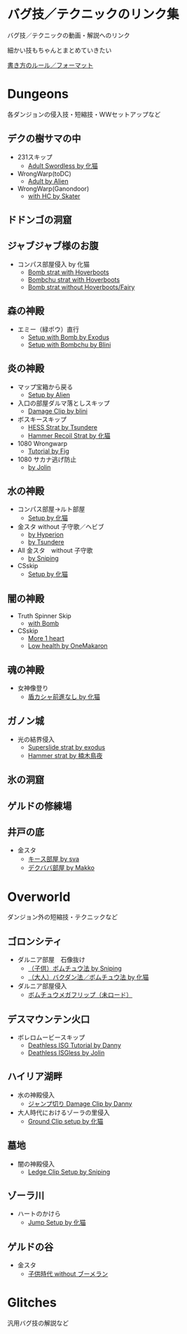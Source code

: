 # バグ技／テクニックのリンク集
バグ技／テクニックの動画・解説へのリンク

細かい技もちゃんとまとめていきたい

[書き方のルール／フォーマット](/00_About-Information/10_リンク集_書き方.md)

# Dungeons
各ダンジョンの侵入技・短縮技・WWセットアップなど

## デクの樹サマの中
- 231スキップ
  - [Adult Swordless by 化猫](https://youtu.be/UC_H6_2JDrU)
- WrongWarp(toDC)
  - [Adult by Alien](https://youtu.be/D0Ocdkr5f8c)
- WrongWarp(Ganondoor)
  - [with HC by Skater](https://youtu.be/o_o6nFTPgV8)

## ドドンゴの洞窟

## ジャブジャブ様のお腹
- コンパス部屋侵入 by 化猫
  - [Bomb strat with Hoverboots](https://youtu.be/3UukSS-rAjw)
  - [Bombchu strat with Hoverboots](https://youtu.be/gdqqjRc-aho)
  - [Bomb strat without Hoverboots/Fairy](https://youtu.be/Dj46eaWJpHs)

## 森の神殿
- エミー（緑ポウ）直行
  - [Setup with Bomb by Exodus](https://youtu.be/7JfVzlUACdE)
  - [Setup with Bombchu by Blini](https://youtu.be/SfhzMPYOVAY)

## 炎の神殿
- マップ宝箱から戻る
  - [Setup by Alien](https://youtu.be/6iRh9hCn-dQ)
- 入口の部屋ダルマ落としスキップ
  - [Damage Clip by blini](https://youtu.be/ccOfr1DJIh4)
- ボスキースキップ
  - [HESS Strat by Tsundere](https://youtu.be/CVM2cDpld-U)
  - [Hammer Recoil Strat by 化猫](https://youtu.be/WU-GiEl1dks)
- 1080 Wrongwarp
  - [Tutorial by Fig](https://youtu.be/5UkJgVf75FQ)
- 1080 サカナ逃げ防止
  - [by Jolin](https://youtu.be/NrBQmncnByE)

## 水の神殿
- コンパス部屋→ルト部屋
  - [Setup by 化猫](https://youtu.be/z9y9iTDV8A4)
- 金スタ without 子守歌／ヘビブ
  - [by Hyperion](https://youtu.be/qiSK9lt8UTU)
  - [by Tsundere](https://youtu.be/SEKkyV2oOE4)
- All 金スタ　without 子守歌
  - [by Sniping](https://youtu.be/LRGKm5CwGJU)
- CSskip
  - [Setup by 化猫](https://youtu.be/PmM3hJePXfw)

## 闇の神殿
- Truth Spinner Skip
  - [with Bomb](https://youtu.be/sPhbhivO0qY)
- CSskip
  - [More 1 heart](https://youtu.be/JDWE7-atryM)
  - [Low health by OneMakaron](https://youtu.be/VrJvZ_Rs--c)



## 魂の神殿
- 女神像登り
  - [盾カシャ前進なし by 化猫](https://youtu.be/HWSa9hqtN64)

## ガノン城
- 光の結界侵入
  - [Superslide strat by exodus](https://youtu.be/V9L-ePeEhH0)
  - [Hammer strat by 楠木鳥夜](https://youtu.be/BFW02NWYZO8)

## 氷の洞窟

## ゲルドの修練場

## 井戸の底
- 金スタ
  - [キース部屋 by sva](https://youtu.be/qrvJ7yJxivg)
  - [デクババ部屋 by Makko](https://youtu.be/HPnRiqpde-I)

# Overworld
ダンジョン外の短縮技・テクニックなど

## ゴロンシティ
- ダルニア部屋　石像抜け
  - [（子供）ボムチュウ法 by Sniping](https://youtu.be/oHzfAb3JMys)
  - [（大人）バクダン法／ボムチュウ法 by 化猫](https://youtu.be/dpTmti8ioo8)
- ダルニア部屋侵入
  - [ボムチュウメガフリップ（未ロード）](https://youtu.be/gvBLKUBER6Y)

## デスマウンテン火口
- ボレロムービースキップ
  - [Deathless ISG Tutorial by Danny](https://youtu.be/Z2ndjnPhZQk)
  - [Deathless ISGless by Jolin](https://youtu.be/Y9Ufk4Xpcz4)
  
## ハイリア湖畔
- 水の神殿侵入
  - [ジャンプ切り Damage Clip by Danny](https://youtu.be/AVUZxWVzDH4)
- 大人時代におけるゾーラの里侵入
  - [Ground Clip setup by 化猫](https://youtu.be/PQ6Qbkv2-0Q)
  
## 墓地
- 闇の神殿侵入
  - [Ledge Clip Setup by Sniping](https://youtu.be/yyllogbaASo)

## ゾーラ川
- ハートのかけら
  - [Jump Setup by 化猫](https://youtu.be/Tc0CcFZGyfU)

## ゲルドの谷
- 金スタ
  - [子供時代 without ブーメラン](https://youtu.be/Rv7TNiiq34U)

# Glitches
汎用バグ技の解説など

## 
